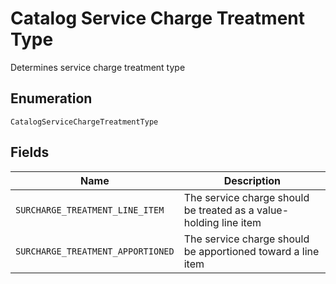 
# Catalog Service Charge Treatment Type

Determines service charge treatment type

## Enumeration

`CatalogServiceChargeTreatmentType`

## Fields

| Name | Description |
|  --- | --- |
| `SURCHARGE_TREATMENT_LINE_ITEM` | The service charge should be treated as a value-holding line item |
| `SURCHARGE_TREATMENT_APPORTIONED` | The service charge should be apportioned toward a line item |


